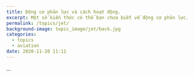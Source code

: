 ```yaml
---
title: Động cơ phản lực và cách hoạt động.
excerpt: Một số kiến thức có thể bạn chưa biết về động cơ phản lực.
permalink: /topics/jet/
background-image: topic_image/jet/back.jpg
categories:
  - topics
  - aviation
date: 2020-11-20 11:11
---
```



...